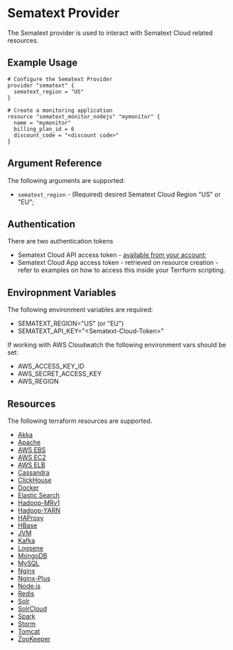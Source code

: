 # Sematext Provider

The Sematext provider is used to interact with Sematext Cloud related resources.


## Example Usage

```hcl
# Configure the Sematext Provider
provider "sematext" {
  sematext_region = "US"
}

# Create a monitoring application
resource "sematext_monitor_nodejs" "mymonitor" {
  name = "mymonitor"
  billing_plan_id = 6
  discount_code = "<discount code>"
}
```

## Argument Reference

The following arguments are supported:

* `sematext_region` - (Required) desired Sematext Cloud Region  "US" or "EU";


## Authentication

There are two authentication tokens

* Sematext Cloud API access token - [available from your account](https://apps.sematext.com/ui/account/api);
* Sematext Cloud App access token - retrieved on resource creation - refer to examples on how to access this inside your Terrform scripting.



## Enviropnment Variables

The following environment variables are required:

* SEMATEXT_REGION="US" (or "EU")
* SEMATEXT_API_KEY="&lt;Sematext-Cloud-Token&gt;"

If working with AWS Cloudwatch the following environment vars should be set:

* AWS_ACCESS_KEY_ID
* AWS_SECRET_ACCESS_KEY
* AWS_REGION


## Resources

The following terraform resources are supported.

* [Akka](./resources/sematext_monitor_akka.md)
* [Apache](./resources/sematext_monitor_apache.md)
* [AWS EBS](./resources/sematext_monitor_awsebs.md)
* [AWS EC2](./resources/sematext_monitor_awsec2.md)
* [AWS ELB](./resources/sematext_monitor_awselb.md)
* [Cassandra](./resources/sematext_monitor_cassandra.md)
* [ClickHouse](./resources/sematext_monitor_clickhouse.md)
* [Docker](./resources/sematext_monitor_docker.md)
* [Elastic Search](./resources/sematext_monitor_elasticsearch.md)
* [Hadoop-MRv1](./resources/sematext_monitor_hadoopmrv1.md)
* [Hadoop-YARN](./resources/sematext_monitor_hadoopyarn.md)
* [HAProxy](./resources/sematext_monitor_haproxy.md)
* [HBase](./resources/sematext_monitor_hbase.md)
* [JVM](./resources/sematext_monitor_jvm.md)
* [Kafka](./resources/sematext_monitor_kafka.md)
* [Logsene](./resources/sematext_monitor_logsene.md)
* [MongoDB](./resources/sematext_monitor_mongodb.md)
* [MySQL](./resources/sematext_monitor_mysql.md)
* [Nginx](./resources/sematext_monitor_nginx.md)
* [Nginx-Plus](./resources/sematext_monitor_nginxplus.md)
* [Node.js](./resources/sematext_monitor_nodejs.md)
* [Redis](./resources/sematext_monitor_redis.md)
* [Solr](./resources/sematext_monitor_solr.md)
* [SolrCloud](./resources/sematext_monitor_solrcloud.md)
* [Spark](./resources/sematext_monitor_spark.md)
* [Storm](./resources/sematext_monitor_storm.md)
* [Tomcat](./resources/sematext_monitor_tomcat.md)
* [ZooKeeper](./resources/sematext_monitor_zookeeper.md)
